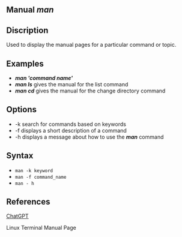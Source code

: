 ## Manual _man_

## Discription
Used to display the manual pages for a particular command or topic.

## Examples
- **_man 'command name'_**
- **_man ls_** gives the manual for the list command
- **_man cd_** gives the manual for the change directory command

## Options
- -k search for commands based on keywords
- -f displays a short description of a command
- -h displays a message about how to use the **_man_** command

## Syntax
 - `man -k keyword`
 - `man -f command_name`
 - `man - h`

 ## References

 [ChatGPT](https://chat.openai.com/)

Linux Terminal Manual Page
